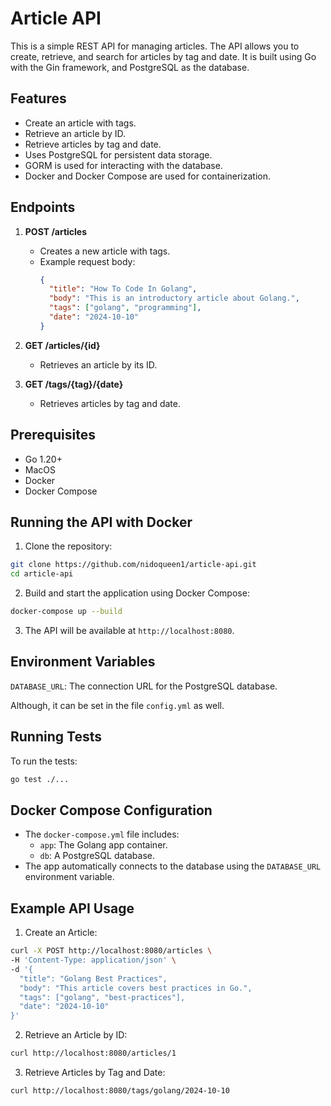# Article API

This is a simple REST API for managing articles. The API allows you to create, retrieve, and search for articles by tag and date. It is built using Go with the Gin framework, and PostgreSQL as the database.

## Features

- Create an article with tags.
- Retrieve an article by ID.
- Retrieve articles by tag and date.
- Uses PostgreSQL for persistent data storage.
- GORM is used for interacting with the database.
- Docker and Docker Compose are used for containerization.

## Endpoints

1. **POST /articles**
   - Creates a new article with tags.
   - Example request body:
     ```json
     {
       "title": "How To Code In Golang",
       "body": "This is an introductory article about Golang.",
       "tags": ["golang", "programming"],
       "date": "2024-10-10"
     }
     ```

2. **GET /articles/{id}**
   - Retrieves an article by its ID.

3. **GET /tags/{tag}/{date}**
   - Retrieves articles by tag and date.

## Prerequisites
- Go 1.20+
- MacOS
- Docker
- Docker Compose

## Running the API with Docker
1. Clone the repository:
```bash
git clone https://github.com/nidoqueen1/article-api.git
cd article-api
```

2. Build and start the application using Docker Compose:
``` bash
docker-compose up --build
```

3. The API will be available at `http://localhost:8080`.

## Environment Variables
`DATABASE_URL`: The connection URL for the PostgreSQL database.

Although, it can be set in the file `config.yml` as well.

## Running Tests
To run the tests:
``` bash
go test ./...
```

## Docker Compose Configuration
- The `docker-compose.yml` file includes:
    - `app`: The Golang app container.
    - `db`: A PostgreSQL database.
- The app automatically connects to the database using the `DATABASE_URL` environment variable.

## Example API Usage
1. Create an Article:
```bash
curl -X POST http://localhost:8080/articles \
-H 'Content-Type: application/json' \
-d '{
  "title": "Golang Best Practices",
  "body": "This article covers best practices in Go.",
  "tags": ["golang", "best-practices"],
  "date": "2024-10-10"
}'
```

2. Retrieve an Article by ID:
``` bash
curl http://localhost:8080/articles/1
```

3. Retrieve Articles by Tag and Date:
```bash
curl http://localhost:8080/tags/golang/2024-10-10
```
